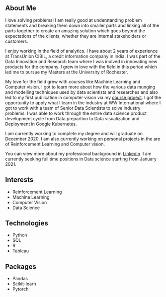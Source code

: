 
## About Me 

I love solving problems! I am really good at understanding problem statements and breaking them down into smaller parts and linking all of the parts together to create an amazing solution which goes beyond the expectations of the clients, whether they are internal stakeholders or customers. 

I enjoy working in the field of analytics. I have about 2 years of experience at TransUnion CIBIL, a credit information company in India. I was part of the Data Innovation and Research team where I was inolved in innovating new products for the company. I grew in love with the field in this period which led me to pursue my Masters at the University of Rochester.

My love for the field grew with courses like Machine Learning and Computer vision. I got to learn more about how the various data munging and modelling techniques used by data scientists and researches and also led to my first publication in computer vision via my [course project](https://arxiv.org/abs/2008.00141). I got the opportunity to apply what I learn in the industry at WW International where I got to work with a team of Senior Data Scientists to solve industry problems. I was able to work through the entire data science product development cycle from Data prepartion to Data visualization and Deployment in Google Kubernetes.

I am currently working to complete my degree and will graduate on December 2020. I am also currently working on personal projects in the are of Reinforcement Learning and Computer vision.

You can view more about my professional background in [LinkedIn](https://www.linkedin.com/in/suryaiyer/). I am currently seeking full time positions in Data science starting from January 2021.

## Interests
 
 - Reinforcement Learning
 - Machine Learning 
 - Computer Vision
 - Data Science

## Technologies
 
 - Python
 - SQL
 - R
 - Tableau
 
## Packages
 - Pandas
 - Scikit-learn
 - Pytorch

